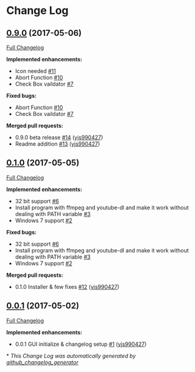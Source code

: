 # Change Log

## [0.9.0](https://github.com/yjs990427/YouWinDownloader/tree/0.9.0) (2017-05-06)
[Full Changelog](https://github.com/yjs990427/YouWinDownloader/compare/0.1.0...0.9.0)

**Implemented enhancements:**

- Icon needed [\#11](https://github.com/yjs990427/YouWinDownloader/issues/11)
- Abort Function [\#10](https://github.com/yjs990427/YouWinDownloader/issues/10)
- Check Box vaildator [\#7](https://github.com/yjs990427/YouWinDownloader/issues/7)

**Fixed bugs:**

- Abort Function [\#10](https://github.com/yjs990427/YouWinDownloader/issues/10)
- Check Box vaildator [\#7](https://github.com/yjs990427/YouWinDownloader/issues/7)

**Merged pull requests:**

- 0.9.0 beta release [\#14](https://github.com/yjs990427/YouWinDownloader/pull/14) ([yjs990427](https://github.com/yjs990427))
- Readme addition [\#13](https://github.com/yjs990427/YouWinDownloader/pull/13) ([yjs990427](https://github.com/yjs990427))

## [0.1.0](https://github.com/yjs990427/YouWinDownloader/tree/0.1.0) (2017-05-05)
[Full Changelog](https://github.com/yjs990427/YouWinDownloader/compare/0.0.1...0.1.0)

**Implemented enhancements:**

- 32 bit support  [\#6](https://github.com/yjs990427/YouWinDownloader/issues/6)
- Install program with ffmpeg and youtube-dl and make it work without dealing with PATH variable [\#3](https://github.com/yjs990427/YouWinDownloader/issues/3)
- Windows 7 support [\#2](https://github.com/yjs990427/YouWinDownloader/issues/2)

**Fixed bugs:**

- 32 bit support  [\#6](https://github.com/yjs990427/YouWinDownloader/issues/6)
- Install program with ffmpeg and youtube-dl and make it work without dealing with PATH variable [\#3](https://github.com/yjs990427/YouWinDownloader/issues/3)
- Windows 7 support [\#2](https://github.com/yjs990427/YouWinDownloader/issues/2)

**Merged pull requests:**

- 0.1.0 Installer & few fixes [\#12](https://github.com/yjs990427/YouWinDownloader/pull/12) ([yjs990427](https://github.com/yjs990427))

## [0.0.1](https://github.com/yjs990427/YouWinDownloader/tree/0.0.1) (2017-05-02)
[Full Changelog](https://github.com/yjs990427/YouWinDownloader/compare/0.0.0...0.0.1)

**Implemented enhancements:**

- 0.0.1 GUI initialize & changelog setup [\#1](https://github.com/yjs990427/YouWinDownloader/pull/1) ([yjs990427](https://github.com/yjs990427))



\* *This Change Log was automatically generated by [github_changelog_generator](https://github.com/skywinder/Github-Changelog-Generator)*